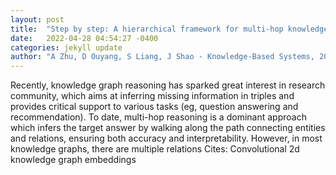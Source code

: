 ```yaml
---
layout: post
title:  "Step by step: A hierarchical framework for multi-hop knowledge graph reasoning with reinforcement learning"
date:   2022-04-28 04:54:27 -0400
categories: jekyll update
author: "A Zhu, D Ouyang, S Liang, J Shao - Knowledge-Based Systems, 2022"
---
```

Recently, knowledge graph reasoning has sparked great interest in research community, which aims at inferring missing information in triples and provides critical support to various tasks (eg, question answering and recommendation). To date, multi-hop reasoning is a dominant approach which infers the target answer by walking along the path connecting entities and relations, ensuring both accuracy and interpretability. However, in most knowledge graphs, there are multiple relations Cites: Convolutional 2d knowledge graph embeddings